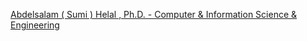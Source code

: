 [Abdelsalam ( Sumi ) Helal , Ph.D. - Computer & Information Science & Engineering](https://qi.tc/qi/119764)